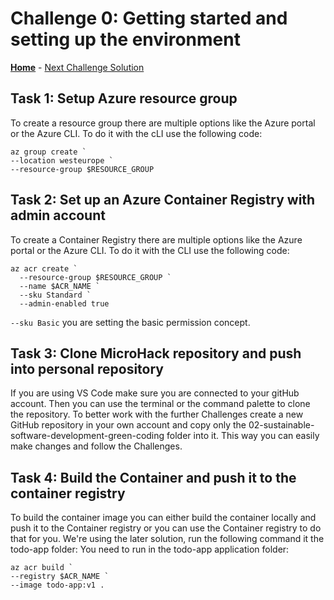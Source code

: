 # Challenge 0: Getting started and setting up the environment

**[Home](../README.md)** - [Next Challenge Solution](./01-Multi-Region-Deployment.md)

## Task 1: Setup Azure resource group

To create a resource group there are multiple options like the Azure portal or the Azure CLI. To do it with the cLI use the following code:

```
az group create `
--location westeurope `
--resource-group $RESOURCE_GROUP
```

## Task 2: Set up an Azure Container Registry with admin account

To create a Container Registry there are multiple options like the Azure portal or the Azure CLI. To do it with the CLI use the following code:

```
az acr create `
  --resource-group $RESOURCE_GROUP `
  --name $ACR_NAME `
  --sku Standard `
  --admin-enabled true
```
`--sku Basic`
you are setting the basic permission concept.

## Task 3: Clone MicroHack repository and push into personal repository

If you are using VS Code make sure you are connected to your gitHub account.
Then you can use the terminal or the command palette to clone the repository.
To better work with the further Challenges create a new GitHub repository in your own account and copy only the 02-sustainable-software-development-green-coding folder into it. This way you can easily make changes and follow the Challenges.

## Task 4: Build the Container and push it to the container registry

To build the container image you can either build the container locally and push it to the Container registry or you can use the Container registry to do that for you. We're using the later solution, run the following command it the todo-app folder:
You need to run in the todo-app application folder:
```
az acr build `
--registry $ACR_NAME `
--image todo-app:v1 .
```
